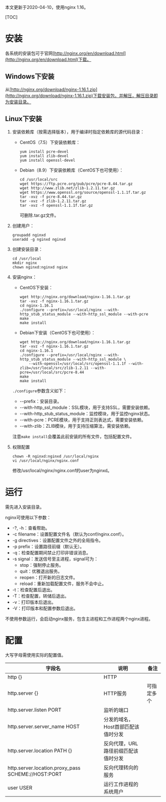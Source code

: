 本文更新于2020-04-10，使用nginx 1.16。

[TOC]

# 安装

各系统的安装包可于官网[http://nginx.org/en/download.html](http://nginx.org/en/download.html)下载。

## Windows下安装

从[http://nginx.org/download/nginx-1.16.1.zip](http://nginx.org/download/nginx-1.16.1.zip)下载安装包，并解压，解压目录即为安装目录。

## Linux下安装

1. 安装依赖库（按需选择版本），用于编译时指定依赖库的源代码目录：

	* CentOS（7.5）下安装依赖库：
	
		```shell
		yum install pcre-devel
		yum install zlib-devel
		yum install openssl-devel
		```
	* Debian（8.9）下安装依赖库（CentOS下也可使用）：
	
		```shell
		cd /usr/local/src
		wget https://ftp.pcre.org/pub/pcre/pcre-8.44.tar.gz
		wget http://www.zlib.net/zlib-1.2.11.tar.gz
		wget https://www.openssl.org/source/openssl-1.1.1f.tar.gz
		tar -xvz -f pcre-8.44.tar.gz
		tar -xvz -f zlib-1.2.11.tar.gz
		tar -xvz -f openssl-1.1.1f.tar.gz
		```
		可删除.tar.gz文件。
1. 创建用户：

	```shell
	groupadd nginxd
	useradd -g nginxd nginxd
	```
1. 创建安装目录：

	```shell
	cd /usr/local
	mkdir nginx
	chown nginxd:nginxd nginx
	```
1. 安装nginx：

	* CentOS下安装：

		```shell
		wget http://nginx.org/download/nginx-1.16.1.tar.gz
		tar -xvz -f nginx-1.16.1.tar.gz
		cd nginx-1.16.1
		./configure --prefix=/usr/local/nginx --with-http_stub_status_module --with-http_ssl_module --with-pcre
		make
		make install
		```
	* Debian下安装（CentOS下也可使用）：
	
		```shell
		wget http://nginx.org/download/nginx-1.16.1.tar.gz
		tar -xvz -f nginx-1.16.1.tar.gz
		cd nginx-1.16.1
		./configure --prefix=/usr/local/nginx --with-http_stub_status_module --with-http_ssl_module \
			--with-openssl=/usr/local/src/openssl-1.1.1f --with-zlib=/usr/local/src/zlib-1.2.11 --with-pcre=/usr/local/src/pcre-8.44
		make
		make install
		```
	
	`./configure`参数含义如下：
	
	* --prefix：安装目录。
	* --with-http_ssl_module：SSL模块，用于支持SSL，需要安装依赖。
	* --with-http_stub_status_module：监控模块，用于监控nginx状态。
	* --with-pcre：PCRE模块，用于支持正则表达式，需要安装依赖。
	* --with-zlib：ZLIB模块，用于支持压缩算法，需安装依赖。
	
	注意`make install`会覆盖此前安装的所有文件，包括配置文件。
1. 权限配置

	```shell
	chown -R nginxd:nginxd /usr/local/nginx
	vi /usr/local/nginx/nginx.conf
	```
	
	修改/usr/local/nginx/nginx.conf的user为nginxd。

# 运行

需先进入安装目录。

nginx可使用以下参数：

* -?, -h：查看帮助。
* -c filename：设置配置文件名（默认为conf/nginx.conf）。
* -g directives：设置配置文件之外的全局指令。
* -p prefix：设置路径前缀（默认无）。
* -q：检查配置期间禁止打印非错误消息。
* -s signal：发送信号至主进程，signal可为：
	* stop：强制停止服务。
	* quit：优雅退出服务。
	* reopen：打开新的日志文件。
	* reload：重新加载配置文件，服务不会中止。
* -t：检查配置后退出。
* -T：检查配置，转储后退出。
* -v：打印版本后退出。
* -V：打印版本和配置参数后退出。

不使用参数运行，会启动nginx服务，包含主进程和工作进程两个nginx进程。

# 配置

大写字母需使用实际的配置值。

| 字段名                                                  | 说明                                          | 备注      |
| ------------------------------------------------------- | -------------------------------------------- | --------- |
| http {}                                                 | HTTP                                         |           |
| http.server {}                                          | HTTP服务                                     | 可指定多个 |
| http.server.listen PORT                                 | 监听的端口                                    |           |
| http.server.server_name HOST                            | 分发的域名，Host首部匹配该值时分发             |           |
| http.server.location PATH {}                            | 反向代理，URL路径前缀匹配该值时分发            |           |
| http.server.location.proxy_pass SCHEME://HOST:PORT      | 反向代理转向的服务                            |           |
| user USER                                               | 运行工作进程的系统用户                        |           |
